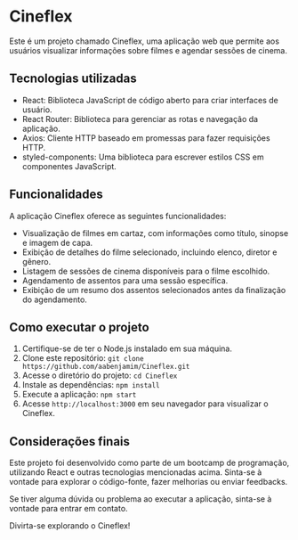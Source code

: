 # Cineflex

Este é um projeto chamado Cineflex, uma aplicação web que permite aos usuários visualizar informações sobre filmes e agendar sessões de cinema.

## Tecnologias utilizadas

- React: Biblioteca JavaScript de código aberto para criar interfaces de usuário.
- React Router: Biblioteca para gerenciar as rotas e navegação da aplicação.
- Axios: Cliente HTTP baseado em promessas para fazer requisições HTTP.
- styled-components: Uma biblioteca para escrever estilos CSS em componentes JavaScript.

## Funcionalidades

A aplicação Cineflex oferece as seguintes funcionalidades:

- Visualização de filmes em cartaz, com informações como título, sinopse e imagem de capa.
- Exibição de detalhes do filme selecionado, incluindo elenco, diretor e gênero.
- Listagem de sessões de cinema disponíveis para o filme escolhido.
- Agendamento de assentos para uma sessão específica.
- Exibição de um resumo dos assentos selecionados antes da finalização do agendamento.

## Como executar o projeto

1. Certifique-se de ter o Node.js instalado em sua máquina.
2. Clone este repositório: `git clone https://github.com/aabenjamim/Cineflex.git`
3. Acesse o diretório do projeto: `cd Cineflex`
4. Instale as dependências: `npm install`
5. Execute a aplicação: `npm start`
6. Acesse `http://localhost:3000` em seu navegador para visualizar o Cineflex.

## Considerações finais

Este projeto foi desenvolvido como parte de um bootcamp de programação, utilizando React e outras tecnologias mencionadas acima. Sinta-se à vontade para explorar o código-fonte, fazer melhorias ou enviar feedbacks.

Se tiver alguma dúvida ou problema ao executar a aplicação, sinta-se à vontade para entrar em contato.

Divirta-se explorando o Cineflex!
